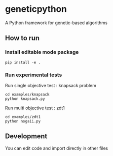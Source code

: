 # geneticpython

A Python framework for genetic-based algorithms

## How to run

### Install editable mode package

```
pip install -e .
```

### Run experimental tests

Run single objective test : knapsack problem

```
cd examples/knapsack
python knapsack.py
```

Run multi objective test : zdt1

```
cd examples/zdt1
python nsgaii.py
```

## Development

You can edit code and import directly in other files
